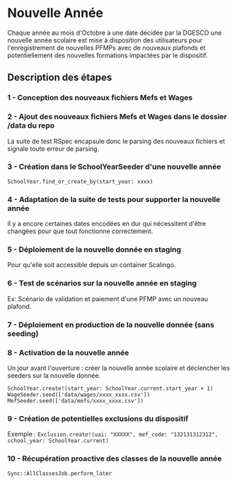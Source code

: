 # Nouvelle Année

Chaque année au mois d'Octobre à une date décidée par la DGESCO une nouvelle année scolaire est mise à disposition des utilisateurs pour l'enregistrement de nouvelles PFMPs avec de nouveaux plafonds et potentiellement des nouvelles formations impactées par le dispositif.

## Description des étapes

### 1 - Conception des nouveaux fichiers Mefs et Wages

### 2 - Ajout des nouveaux fichiers Mefs et Wages dans le dossier /data du repo

La suite de test RSpec encapsule donc le parsing des nouveaux fichiers et signale toute erreur de parsing.

### 3 - Création dans le SchoolYearSeeder d'une nouvelle année

`SchoolYear.find_or_create_by(start_year: xxxx)`

### 4 - Adaptation de la suite de tests pour supporter la nouvelle année

Il y a encore certaines dates encodées en dur qui nécessitent d'être changées pour que tout fonctionne correctement.

### 5 - Déploiement de la nouvelle donnée en staging

Pour qu'elle soit accessible depuis un container Scalingo.

### 6 - Test de scénarios sur la nouvelle année en staging

Ex: Scénario de validation et paiement d'une PFMP avec un nouveau plafond.

### 7 - Déploiement en production de la nouvelle donnée (sans seeding)

### 8 - Activation de la nouvelle année

Un jour avant l'ouverture : créer la nouvelle année scolaire et déclencher les seeders sur la nouvelle donnée.

`SchoolYear.create!(start_year: SchoolYear.current.start_year + 1)`
`WageSeeder.seed(['data/wages/xxxx_xxxx.csv'])`
`MefSeeder.seed(['data/mefs/xxxx_xxxx.csv'])`

### 9 - Création de potentielles exclusions du dispositif

Exemple :
`Exclusion.create!(uai: "XXXXX", mef_code: "132131312312", school_year: SchoolYear.current)`

### 10 - Récupération proactive des classes de la nouvelle année

`Sync::AllClassesJob.perform_later`


